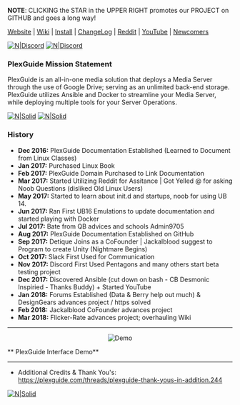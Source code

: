 **NOTE**:  CLICKING the STAR in the UPPER RIGHT promotes our PROJECT on GITHUB and goes a long way!

[Website](https://plexguide.com) | [Wiki](https://wiki.plexguide.com) | [Install](https://plexguide.com/threads/plexguide-install-instructions.243/) | [ChangeLog](https://github.com/Admin9705/PlexGuide.com-The-Awesome-Plex-Server/blob/Version-5/ChangeLog.md) | [Reddit](https://www.reddit.com/r/plexguide/) | [YouTube](https://plexguide.com/threads/youtube-videos.436/) | [Newcomers](https://plexguide.com/threads/for-pg-newcomers.653/)

[![N|Discord](https://plexguide.com/pics/github/discord1.png)](https://plexguide.com/threads/plexguide-discord-information.471/) [![N|Discord](https://plexguide.com/pics/github/donate.png)](https://plexguide.com/dbtech-donate/monthly-developer-costs.1/donate)

### PlexGuide Mission Statement ###

PlexGuide is an all-in-one media solution that deploys a Media Server through the use of Google Drive; serving as an unlimited back-end storage. PlexGuide utilizes Ansible and Docker to streamline your Media Server, while deploying multiple tools for your Server Operations.

[![N|Solid](https://camo.githubusercontent.com/348b82630f4f5be3c775c9caed3bb5765b0b3018/687474703a2f2f692e696d6775722e636f6d2f785370773438322e706e67)](https://plexguide.com/forums/pg-scripting.94/) [![N|Solid](https://camo.githubusercontent.com/653f9f8e115242dddb8f6282d17c8ef550844294/687474703a2f2f692e696d6775722e636f6d2f6d464f304f75582e706e67)](https://plexguide.com/forums/development.14/)

### History ###

* **Dec 2016:**  PlexGuide Documentation Established (Learned to Document from Linux Classes)
* **Jan 2017:**  Purchased Linux Book
* **Feb 2017:**  PlexGuide Domain Purchased to Link Documentation
* **Mar 2017:**  Started Utilizing Reddit for Assitance | Got Yelled @ for asking Noob Questions (disliked Old Linux Users)
* **May 2017:**  Started to learn about init.d and startups, noob for using UB 14.
* **Jun 2017:**  Ran First UB16 Emulations to update documentation and started playing with Docker
* **Jul 2017:**  Bate from QB advices and schools Admin9705
* **Aug 2017:**  PlexGuide Documentation Established on GitHub
* **Sep 2017:**  Detique Joins as a CoFounder | Jackalblood suggest to Program to create Unity (Nightmare Begins)
* **Oct 2017:**  Slack First Used for Communication
* **Nov 2017:**  Discord First Used Pentagons and many others start beta testing project
* **Dec 2017:**  Discovered Ansible (cut down on bash - CB Desmonic Inspiried - Thanks Buddy) + Started YouTube
* **Jan 2018:**  Forums Established (Data & Berry help out much) & DesignGears advances project / https solved
* **Feb 2018:**  Jackalblood CoFounder advances project
* **Mar 2018:**  Flicker-Rate advances project; overhauling Wiki

----------------------------------------------------------------------
<p align="center">
  <img src="https://plexguide.com/demo40.png" alt="Demo"/>
</p>
** PlexGuide Interface Demo**

---------------------------------
- Additional Credits & Thank You's: https://plexguide.com/threads/plexguide-thank-yous-in-addition.244

[![N|Solid](https://i.imgur.com/chNkIx6.png)](https://plexguide.com/forums/development.14/)
